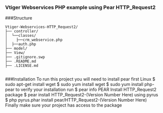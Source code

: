 ### Vtiger Webservices PHP example using Pear HTTP_Request2
###Structure
```
Vtiger-Webservices-HTTP_Request2/
├── controller/
│  └──classes/
│    ├──crm_webservice.php
│  ├──auth.php
├── model/
├── View/
├── .gitignore.swp
├── .README.md
├── .LICENSE.md


```		
###Installation
To run this project you will need to install pear first
Linux
$ sudo apt-get install wget
$ sudo yum install wget
$ sudo yum install php-pear
to verify your installation run
$ pear info PEAR
Install HTTP_Request2 package
$ pear install HTTP_Request2-(Version Number Here)
using pyrus
$ php pyrus.phar install pear/HTTP_Request2-(Version Number Here)
Finally make sure your project has access to the package
